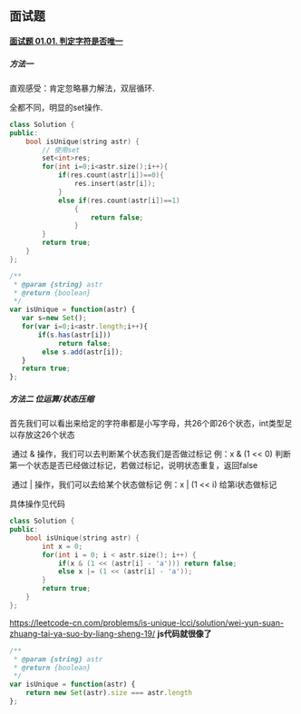 ## 面试题

#### [面试题 01.01. 判定字符是否唯一](https://leetcode-cn.com/problems/is-unique-lcci/)

##### 方法一

直观感受：肯定忽略暴力解法，双层循环.

全都不同，明显的set操作.

```c++
class Solution {
public:
    bool isUnique(string astr) {
        // 使用set
        set<int>res;
        for(int i=0;i<astr.size();i++){
            if(res.count(astr[i])==0){
                res.insert(astr[i]);
            }
            else if(res.count(astr[i])==1)
                {
                    return false;
                }
        }
        return true;
    }
};
```

```javascript
/**
 * @param {string} astr
 * @return {boolean}
 */
var isUnique = function(astr) {
   var s=new Set();
   for(var i=0;i<astr.length;i++){
       if(s.has(astr[i]))
            return false;
        else s.add(astr[i]);
   }
   return true;
};
```

##### 方法二  位运算/状态压缩

​	首先我们可以看出来给定的字符串都是小写字母，共26个即26个状态，int类型足以存放这26个状态

​	通过 & 操作，我们可以去判断某个状态我们是否做过标记
例：x & (1 << 0) 判断第一个状态是否已经做过标记，若做过标记，说明状态重复，返回false

​	通过 | 操作，我们可以去给某个状态做标记
例：x | (1 << i) 给第i状态做标记

具体操作见代码

```c++
class Solution {
public:
    bool isUnique(string astr) {
        int x = 0;
        for(int i = 0; i < astr.size(); i++) {
            if(x & (1 << (astr[i] - 'a'))) return false;
            else x |= (1 << (astr[i] - 'a'));
        }
        return true;
    }
};
```

https://leetcode-cn.com/problems/is-unique-lcci/solution/wei-yun-suan-zhuang-tai-ya-suo-by-liang-sheng-19/
**js代码就很像了**

```javascript
/**
 * @param {string} astr
 * @return {boolean}
 */
var isUnique = function(astr) {
    return new Set(astr).size === astr.length
};

```

